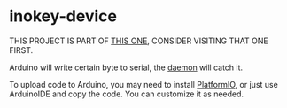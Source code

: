 # inokey-device

THIS PROJECT IS PART OF [THIS ONE](https://gihtub.com/9d4/inokey-daemon), CONSIDER VISITING THAT ONE FIRST.

Arduino will write certain byte to serial, the [daemon](https://gihtub.com/9d4/inokey-daemon) will catch it.

To upload code to Arduino, you may need to install [PlatformIO](https://platformio.org), or just use ArduinoIDE and copy the code.
You can customize it as needed.
